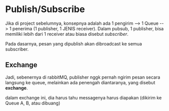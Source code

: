 # Publish/Subscribe

Jika di project sebelumnya, konsepnya adalah ada 1 pengirim -->  1 Queue --> 1 penerima (1 publisher, 1 JENIS receiver). Dalam pubsub, 1 publisher, bisa memiliki lebih dari 1 receiver atau biasa disebut _subscriber_.

Pada dasarnya, pesan yang dipublish akan dibroadcast ke semua subscriber.

## Exchange
Jadi, sebenernya di rabbitMQ, publisher nggk pernah ngirim pesan secara langsung ke queue, melainkan ada penengah diantaranya, yang disebut **exchange**.

dalam exchange ini, dia harus tahu messagenya harus diapakan (dikirim ke Queue A, B, atau dibuang)